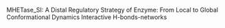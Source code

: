 MHETase_SI: A Distal Regulatory Strategy of Enzyme: From Local to Global Conformational Dynamics
Interactive H-bonds-networks
